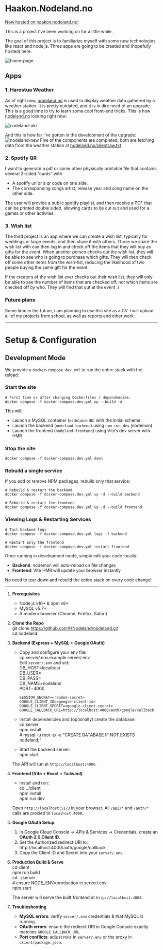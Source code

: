 # Haakon.Nodeland.no
[Now hosted on haakon.nodeland.no!](https://haakon.nodeland.no)

This is a project i've been working on for a little while.

The goal of this project is to familiarize myself with some new technologies like react and node js. Three apps are going to be created and (hopefully hosted) here.

![home-page](./docs/home-page.png)


## Apps
### 1. Harestua Weather
As of right now, [nodeland.no](www.nodeland.no) is used to display weather data gathered by a weather station. It is pretty outdated, and it is in dire need of an upgrade. This is a good time to try to learn some cool front-end tricks. This is how [nodeland.no](www.nodeland.no) looking right now:

![nodeland-old](./docs/nodeland-old.png)


And this is how far i've gotten in the development of the upgrade:
![nodeland-new](./docs/weather-app.png)
Five of the components are completed, both are fetching data from the weather station at [nodeland.no/clientraw.txt](www.nodeland.no/clientraw.txt)

### 2. Spotify QR
I want to generate a pdf or some other physically printable file that contains several 2-sided "cards" with 
* A spotify url or a qr code on one side.
* The corresponding songs artist, release year and song name on the other side. 

The user will provide a public spotify playlist, and then receive a PDF that can be printed double sided, allowing cards to be cut out and used for a games or other activites.

### 3. Wish list
The third project is an app where we can create a wish list, typically for weddings or large events, and then share it with others. Those we share the wish list with can then log in and check off the items that they will buy as gifts for the event. When another person checks out the wish list, they will be able to see who is going to purchase which gifts. They will then check off some other items from the wish-list, reducing the likelihood of two people buying the same gift for the event. 

If the creators of the wish list ever checks out their wish list, they will only be able to see the number of items that are checked off, not which items are checked off by who. They will find that out at the event :)


### Future plans
Some time in the future, i am planning to use this site as a CV. I will upload all of my projects from school, as well as reports and other work. 


---


# Setup & Configuration


## Development Mode

We provide a `docker-compose.dev.yml` to run the entire stack with hot-reload:

### Start the site

    # First time or after changing Dockerfiles / dependencies:
    docker compose -f docker-compose.dev.yml up --build -d

This will:

- Launch a MySQL container (`nodeland-db`) with the initial schema  
- Launch the backend (`nodeland-backend`) using `npm run dev` (nodemon)  
- Launch the frontend (`nodeland-frontend`) using Vite’s dev server with HMR  

### Stop the site

    docker compose -f docker-compose.dev.yml down

### Rebuild a single service

If you add or remove NPM packages, rebuild only that service:

    # Rebuild & restart the backend
    docker compose -f docker-compose.dev.yml up -d --build backend

    # Rebuild & restart the frontend
    docker compose -f docker-compose.dev.yml up -d --build frontend

### Viewing Logs & Restarting Services

    # Tail backend logs
    docker compose -f docker-compose.dev.yml logs -f backend

    # Restart only the frontend
    docker compose -f docker-compose.dev.yml restart frontend


Once running in development mode, simply edit your code locally:

- **Backend**: nodemon will auto-reload on file changes  
- **Frontend**: Vite HMR will update your browser instantly  

No need to tear down and rebuild the entire stack on every code change!  

---

1. **Prerequisites**  
   - Node.js v16+ & npm v8+  
   - MySQL v5.7+  
   - A modern browser (Chrome, Firefox, Safari)

2. **Clone the Repo**  
       git clone https://github.com/HNodeland/nodeland.git  
       cd nodeland

3. **Backend (Express + MySQL + Google OAuth)**  
   - Copy and configure your env file:  
         cp server/.env.example server/.env  
     Edit `server/.env` and set:  
         DB_HOST=localhost  
         DB_USER=<your-mysql-username>  
         DB_PASS=<your-mysql-password>  
         DB_NAME=nodeland  
         PORT=4000  
         
         SESSION_SECRET=<random-secret>  
         GOOGLE_CLIENT_ID=<google-client-id>  
         GOOGLE_CLIENT_SECRET=<google-client-secret>  
         GOOGLE_CALLBACK_URL=http://localhost:4000/auth/google/callback  

   - Install dependencies and (optionally) create the database:  
         cd server  
         npm install  
         # mysql -u root -p -e "CREATE DATABASE IF NOT EXISTS nodeland;"  

   - Start the backend server:  
         npm start  

   The API will run at `http://localhost:4000`.

4. **Frontend (Vite + React + Tailwind)**  
   - Install and run:  
         cd ../client  
         npm install  
         npm run dev  

   Open `http://localhost:5173` in your browser. All `/api/*` and `/auth/*` calls are proxied to `localhost:4000`.

5. **Google OAuth Setup**  
   1. In Google Cloud Console → APIs & Services → Credentials, create an **OAuth 2.0 Client ID**.  
   2. Set the Authorized redirect URI to:  
         http://localhost:4000/auth/google/callback  
   3. Copy the Client ID and Secret into your `server/.env`.

6. **Production Build & Serve**  
       cd client  
       npm run build  
       cd ../server  
       # ensure NODE_ENV=production in server/.env  
       npm start  

   The server will serve the built frontend at `http://localhost:4000`.

7. **Troubleshooting**  
   - **MySQL errors**: verify `server/.env` credentials & that MySQL is running.  
   - **OAuth errors**: ensure the redirect URI in Google Console exactly matches `GOOGLE_CALLBACK_URL`.  
   - **Port conflicts**: adjust `PORT` in `server/.env` or the proxy in `client/package.json`.
